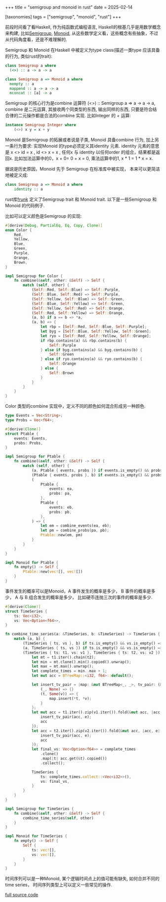 +++
title = "semigroup and monoid in rust"
date = 2025-02-14

[taxonomies]
tags = ["semigroup", "monoid", "rust"]
+++

前段时间看了看Haskell, 作为纯函数式编程语言, Haskell的根基几乎是用数学概念来构建, 比如[Semigroup](https://en.wikipedia.org/wiki/Semigroup), [Monoid](https://en.wikipedia.org/wiki/Monoid), 从这些数学定义看，这些概念有些抽象，不过从代码角度看，还是不难理解的.

Semigroup 和 Monoid 在Haskell 中被定义为type class(描述一类type 应该具备的行为, 类似rust的trait): 
```haskell
class Semigroup a where
  (<>) :: a -> a -> a

class Semigroup a => Monoid a where
  mempty :: a
  mappend :: a -> a -> a
  mconcat :: [a] -> a
```
Semigroup 的核心行为是combine 运算符 (<>) :: Semigroup a => a -> a -> a,  combine 是二元运算, 其接收两个同类型的东西, 输出同样的东西, 只要是符合结合律的二元操作都是合法的combine 实现.  比如Integer 的 + 运算:
```haskell
instance Semigroup Integer where
    (<>) x y = x + y
```
Monoid 是Semigroup 的拓展或者说是子类,  Monoid 具备combine 行为,  加上另一条行为要求: 实现Monoid 的type必须定义其identity 元素.
identity 元素的意思是 x <> id = x ,  id <> x  = x ,  任何x 与 identity 以任何order 的组合，结果都是返回x. 比如加法运算中的0，x + 0= 0 + x = 0,  乘法运算中的1, x * 1 = 1 * x =  x. 

据说是历史原因，Monoid 先于 Semigroup 在标准库中被实现， 本来可以更简洁地被定义成:
```haskell
class Semigroup a => Monoid a where
    identity :: a
```

rust库[frunk](https://crates.io/crates/frunk) 定义了Semigroup trait 和 Monoid trait. 以下是一些Semigroup 和 Monoid 的代码例子.

比如可以定义颜色是Semigroup 的实现: 
```rust
#[derive(Debug, PartialEq, Eq, Copy, Clone)]
enum Color {
    Red,
    Yellow,
    Blue,
    Green,
    Purple,
    Orange,
    Brown,
}

impl Semigroup for Color {
    fn combine(&self, other: &Self) -> Self {
        match (self, other) {
            (Self::Red, Self::Blue) => Self::Purple,
            (Self::Blue, Self::Red) => Self::Purple,
            (Self::Yellow, Self::Blue) => Self::Green,
            (Self::Blue, Self::Yellow) => Self::Green,
            (Self::Yellow, Self::Red) => Self::Orange,
            (Self::Red, Self::Yellow) => Self::Orange,
            (a, b) if a == b => *a,
            (a, b) => {
                let rbp = [Self::Red, Self::Blue, Self::Purple];
                let byg = [Self::Blue, Self::Yellow, Self::Green];
                let ryo = [Self::Red, Self::Yellow, Self::Orange];
                if rbp.contains(a) && rbp.contains(b) {
                    Self::Purple
                } else if byg.contains(a) && byg.contains(b) {
                    Self::Green
                } else if ryo.contains(a) && ryo.contains(b) {
                    Self::Orange
                } else {
                    Self::Brown
                }
            }
        }
    }
}
```
Color 类型的combine 实现中，定义不同的颜色如何混合形成另一种颜色.

```rust
type Events = Vec<String>;
type Probs = Vec<f64>;

#[derive(Clone)]
struct Ptable {
    events: Events,
    probs: Probs,
}

impl Semigroup for Ptable {
    fn combine(&self, other: &Self) -> Self {
        match (self, other) {
            (a, Ptable { events, probs }) if events.is_empty() && probs.is_empty() => a.clone(),
            (Ptable { events, probs }, b) if events.is_empty() && probs.is_empty() => b.clone(),
            (
                Ptable {
                    events: ea,
                    probs: pa,
                },
                Ptable {
                    events: eb,
                    probs: pb,
                },
            ) => {
                let em = combine_events(ea, eb);
                let pm = combine_probs(pa, pb);
                Ptable::new(em, pm)
            }
        }
    }
}

impl Monoid for Ptable {
    fn empty() -> Self {
        Ptable::new(vec![], vec![])
    }
}
```
事件发生的概率可以是Monoid，A 事件发生的概率是多少， B 事件的概率是多少， A 与 B 组合发生的概率是多少， 比如硬币连抛三次的事件的概率是多少.

```rust
#[derive(Clone)]
struct TimeSeries {
    ts: Vec<i32>,
    vs: Vec<Option<f64>>,
}

fn combine_time_series(a: &TimeSeries, b: &TimeSeries) -> TimeSeries {
    match (a, b) {
        (TimeSeries { ts, vs }, b) if ts.is_empty() && vs.is_empty() => b.clone(),
        (a, TimeSeries { ts, vs }) if ts.is_empty() && vs.is_empty() => a.clone(),
        (TimeSeries { ts: t1, vs: v1 }, TimeSeries { ts: t2, vs: v2 }) => {
            let mt = t1.iter().chain(t2);
            let min = mt.clone().min().copied().unwrap();
            let max = mt.max().unwrap();
            let complete_times = min..max + 1;
            let mut acc = BTreeMap::<i32, f64>::default();

            let insert_tv_pair = |map: &mut BTreeMap<_, _>, tv_pair: (&_, &_)| match tv_pair {
                (_, None) => {}
                (t, Some(v)) => {
                    map.insert(*t, *v);
                }
            };
            let mut acc = t1.iter().zip(v1.iter()).fold(&mut acc, |acc, e| {
                insert_tv_pair(acc, e);
                acc
            });
            let acc = t2.iter().zip(v2.iter()).fold(&mut acc, |acc, e| {
                insert_tv_pair(acc, e);
                acc
            });
            let final_vs: Vec<Option<f64>> = complete_times
                .clone()
                .map(|t| acc.get(&t).copied())
                .collect();

            TimeSeries {
                ts: complete_times.collect::<Vec<i32>>(),
                vs: final_vs,
            }
        }
    }
}

impl Semigroup for TimeSeries {
    fn combine(&self, other: &Self) -> Self {
        combine_time_series(self, other)
    }
}

impl Monoid for TimeSeries {
    fn empty() -> Self {
        Self {
            ts: vec![],
            vs: vec![],
        }
    }
}
```
时间序列可以是一种Monoid, 某个逻辑时间点上的值可能有缺失, 如何合并不同的time series， 时间序列类型上可以定义一些常见的操作.

[full source code](https://gist.github.com/unixisevil/badc8445d7a165d9abb8ec54147491e8)
